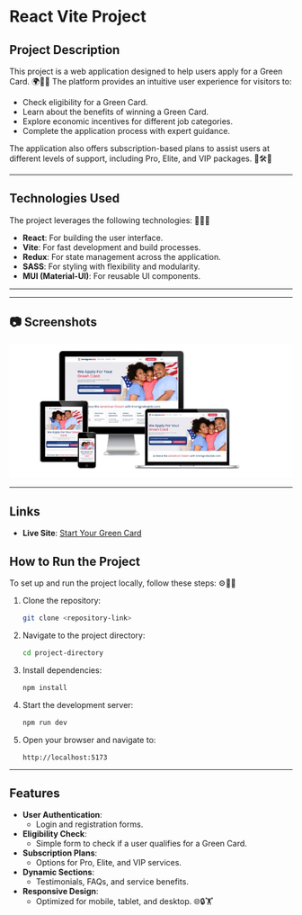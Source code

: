 
# React Vite Project

## Project Description
This project is a web application designed to help users apply for a Green Card. 🌍🌿🚀 The platform provides an intuitive user experience for visitors to:

- Check eligibility for a Green Card.
- Learn about the benefits of winning a Green Card.
- Explore economic incentives for different job categories.
- Complete the application process with expert guidance.

The application also offers subscription-based plans to assist users at different levels of support, including Pro, Elite, and VIP packages. 🌟🛠️🌊

---

## Technologies Used

The project leverages the following technologies: 🔧🌐🌄

- **React**: For building the user interface.
- **Vite**: For fast development and build processes.
- **Redux**: For state management across the application.
- **SASS**: For styling with flexibility and modularity.
- **MUI (Material-UI)**: For reusable UI components.

---


---

## 📷 Screenshots


![Design](./Design.png)


---

## Links

- **Live Site**: [Start Your Green Card](https://startyourgreencard.com/)


## How to Run the Project

To set up and run the project locally, follow these steps: ⚙️🔪🌐

1. Clone the repository:
   ```bash
   git clone <repository-link>
   ```

2. Navigate to the project directory:
   ```bash
   cd project-directory
   ```

3. Install dependencies:
   ```bash
   npm install
   ```

4. Start the development server:
   ```bash
   npm run dev
   ```

5. Open your browser and navigate to:
   ```
   http://localhost:5173
   ```

---

## Features

- **User Authentication**:
  - Login and registration forms.
- **Eligibility Check**:
  - Simple form to check if a user qualifies for a Green Card.
- **Subscription Plans**:
  - Options for Pro, Elite, and VIP services.
- **Dynamic Sections**:
  - Testimonials, FAQs, and service benefits.
- **Responsive Design**:
  - Optimized for mobile, tablet, and desktop. 🌐🔒🏋️




